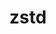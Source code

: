 ---
title: "zstd"
layout: cache
categories: [package, develop-2024-06-02]
meta: {"versions": ["1.5.5", "1.5.6"], "compilers": ["apple-clang@=15.0.0", "cce@=15.0.1", "gcc@=10.2.1", "gcc@=10.3.0", "gcc@=11.1.0", "gcc@=11.4.0", "gcc@=12.3.0", "gcc@=7.3.1", "gcc@=7.5.0", "gcc@=9.4.0", "intel@=2021.10.0", "msvc@=19.39.33523", "oneapi@=2024.0.0"], "oss": ["amzn2", "centos7", "rhel8", "sle_hpc15", "ubuntu18.04", "ubuntu20.04", "ubuntu22.04", "ventura", "windows10.0.20348"], "platforms": ["darwin", "linux", "windows"], "targets": ["aarch64", "neoverse_n1", "neoverse_v1", "neoverse_v2", "ppc64le", "x86_64", "x86_64_v3", "x86_64_v4", "zen4"], "stacks": ["aws-isc", "aws-isc-aarch64", "aws-pcluster-neoverse_v1", "aws-pcluster-x86_64_v4", "build_systems", "data-vis-sdk", "developer-tools", "developer-tools-manylinux2014", "e4s", "e4s-cray-rhel", "e4s-cray-sles", "e4s-neoverse-v2", "e4s-neoverse_v1", "e4s-oneapi", "e4s-power", "e4s-rocm-external", "ml-darwin-aarch64-mps", "ml-linux-x86_64-cpu", "ml-linux-x86_64-cuda", "radiuss", "radiuss-aws", "radiuss-aws-aarch64", "root", "tutorial", "windows-vis"], "num_specs": 29, "num_specs_by_stack": {"root": 29, "ml-darwin-aarch64-mps": 1, "radiuss-aws-aarch64": 2, "aws-isc-aarch64": 2, "aws-pcluster-neoverse_v1": 2, "aws-pcluster-x86_64_v4": 4, "aws-isc": 1, "radiuss-aws": 1, "e4s-cray-rhel": 2, "developer-tools-manylinux2014": 1, "e4s-cray-sles": 2, "radiuss": 1, "developer-tools": 1, "build_systems": 1, "e4s-power": 2, "data-vis-sdk": 1, "e4s-neoverse_v1": 2, "e4s-neoverse-v2": 2, "ml-linux-x86_64-cuda": 1, "e4s-rocm-external": 1, "ml-linux-x86_64-cpu": 1, "e4s": 2, "tutorial": 2, "e4s-oneapi": 2, "windows-vis": 1}}
spec_details: [{"hash": "belg3dt3cvlblwuzu7twitbrpzscocdk", "compiler": "apple-clang@=15.0.0", "versions": ["1.5.6"], "os": "ventura", "platform": "darwin", "target": "aarch64", "variants": ["build_system=makefile", "compression=none", "libs=shared,static", "+programs"], "stacks": ["root", "ml-darwin-aarch64-mps"], "size": "-", "tarball": "https://binaries.spack.io/develop-2024-06-02/build_cache/darwin-ventura-aarch64/apple-clang-15.0.0/zstd-1.5.6/darwin-ventura-aarch64-apple-clang-15.0.0-zstd-1.5.6-belg3dt3cvlblwuzu7twitbrpzscocdk.spack"}, {"hash": "kk7tuxyd36ebedlijtp4ztbgp6cdppun", "compiler": "gcc@=7.3.1", "versions": ["1.5.6"], "os": "amzn2", "platform": "linux", "target": "aarch64", "variants": ["build_system=makefile", "compression=none", "libs=shared,static", "+programs"], "stacks": ["radiuss-aws-aarch64", "aws-isc-aarch64", "root"], "size": "-", "tarball": "https://binaries.spack.io/develop-2024-06-02/build_cache/linux-amzn2-aarch64/gcc-7.3.1/zstd-1.5.6/linux-amzn2-aarch64-gcc-7.3.1-zstd-1.5.6-kk7tuxyd36ebedlijtp4ztbgp6cdppun.spack"}, {"hash": "5ckh5x7zggw3vn3ileyutjqdlar5j6nq", "compiler": "gcc@=7.3.1", "versions": ["1.5.6"], "os": "amzn2", "platform": "linux", "target": "neoverse_n1", "variants": ["build_system=makefile", "compression=none", "libs=shared,static", "+programs"], "stacks": ["radiuss-aws-aarch64", "aws-isc-aarch64", "root"], "size": "-", "tarball": "https://binaries.spack.io/develop-2024-06-02/build_cache/linux-amzn2-neoverse_n1/gcc-7.3.1/zstd-1.5.6/linux-amzn2-neoverse_n1-gcc-7.3.1-zstd-1.5.6-5ckh5x7zggw3vn3ileyutjqdlar5j6nq.spack"}, {"hash": "jnewoq2o55nkrqoigurgitlw3mg5bk45", "compiler": "gcc@=12.3.0", "versions": ["1.5.6"], "os": "amzn2", "platform": "linux", "target": "neoverse_n1", "variants": ["build_system=makefile", "libs=shared,static", "~programs"], "stacks": ["aws-pcluster-neoverse_v1", "root"], "size": "-", "tarball": "https://binaries.spack.io/develop-2024-06-02/build_cache/linux-amzn2-neoverse_n1/gcc-12.3.0/zstd-1.5.6/linux-amzn2-neoverse_n1-gcc-12.3.0-zstd-1.5.6-jnewoq2o55nkrqoigurgitlw3mg5bk45.spack"}, {"hash": "bv5agzwzo4a2xc5agavi2ki7ezzpuhnn", "compiler": "gcc@=12.3.0", "versions": ["1.5.6"], "os": "amzn2", "platform": "linux", "target": "neoverse_v1", "variants": ["build_system=makefile", "libs=shared,static", "~programs"], "stacks": ["aws-pcluster-neoverse_v1", "root"], "size": "-", "tarball": "https://binaries.spack.io/develop-2024-06-02/build_cache/linux-amzn2-neoverse_v1/gcc-12.3.0/zstd-1.5.6/linux-amzn2-neoverse_v1-gcc-12.3.0-zstd-1.5.6-bv5agzwzo4a2xc5agavi2ki7ezzpuhnn.spack"}, {"hash": "7utxmoljj6uetv5b5krd2yh6po7l3ult", "compiler": "gcc@=12.3.0", "versions": ["1.5.6"], "os": "amzn2", "platform": "linux", "target": "x86_64_v3", "variants": ["build_system=makefile", "libs=shared,static", "~programs"], "stacks": ["aws-pcluster-x86_64_v4", "root"], "size": "-", "tarball": "https://binaries.spack.io/develop-2024-06-02/build_cache/linux-amzn2-x86_64_v3/gcc-12.3.0/zstd-1.5.6/linux-amzn2-x86_64_v3-gcc-12.3.0-zstd-1.5.6-7utxmoljj6uetv5b5krd2yh6po7l3ult.spack"}, {"hash": "3yd2msms3krwv3avvn6ngjqh7e2xqvjw", "compiler": "gcc@=7.3.1", "versions": ["1.5.6"], "os": "amzn2", "platform": "linux", "target": "x86_64_v3", "variants": ["build_system=makefile", "compression=none", "libs=shared,static", "+programs"], "stacks": ["aws-isc", "radiuss-aws", "root"], "size": "-", "tarball": "https://binaries.spack.io/develop-2024-06-02/build_cache/linux-amzn2-x86_64_v3/gcc-7.3.1/zstd-1.5.6/linux-amzn2-x86_64_v3-gcc-7.3.1-zstd-1.5.6-3yd2msms3krwv3avvn6ngjqh7e2xqvjw.spack"}, {"hash": "hagcznzxuo6h4shi5nhcgno42m6u62hh", "compiler": "cce@=15.0.1", "versions": ["1.5.6"], "os": "rhel8", "platform": "linux", "target": "zen4", "variants": ["build_system=makefile", "compression=none", "libs=shared,static", "+programs"], "stacks": ["root", "e4s-cray-rhel"], "size": "-", "tarball": "https://binaries.spack.io/develop-2024-06-02/build_cache/linux-rhel8-zen4/cce-15.0.1/zstd-1.5.6/linux-rhel8-zen4-cce-15.0.1-zstd-1.5.6-hagcznzxuo6h4shi5nhcgno42m6u62hh.spack"}, {"hash": "54bwubmqjwsfuweyjt6efrpx4moumhkf", "compiler": "intel@=2021.10.0", "versions": ["1.5.6"], "os": "amzn2", "platform": "linux", "target": "x86_64_v3", "variants": ["build_system=makefile", "libs=shared,static", "~programs"], "stacks": ["aws-pcluster-x86_64_v4", "root"], "size": "-", "tarball": "https://binaries.spack.io/develop-2024-06-02/build_cache/linux-amzn2-x86_64_v3/intel-2021.10.0/zstd-1.5.6/linux-amzn2-x86_64_v3-intel-2021.10.0-zstd-1.5.6-54bwubmqjwsfuweyjt6efrpx4moumhkf.spack"}, {"hash": "p2mjtbyxjknpwubhjhr36xt35t5v2tmr", "compiler": "gcc@=12.3.0", "versions": ["1.5.6"], "os": "amzn2", "platform": "linux", "target": "x86_64_v4", "variants": ["build_system=makefile", "libs=shared,static", "~programs"], "stacks": ["aws-pcluster-x86_64_v4", "root"], "size": "-", "tarball": "https://binaries.spack.io/develop-2024-06-02/build_cache/linux-amzn2-x86_64_v4/gcc-12.3.0/zstd-1.5.6/linux-amzn2-x86_64_v4-gcc-12.3.0-zstd-1.5.6-p2mjtbyxjknpwubhjhr36xt35t5v2tmr.spack"}, {"hash": "cvauywy3tkzos6npsxpl7rppvgvvi4hw", "compiler": "intel@=2021.10.0", "versions": ["1.5.6"], "os": "amzn2", "platform": "linux", "target": "x86_64_v4", "variants": ["build_system=makefile", "libs=shared,static", "~programs"], "stacks": ["aws-pcluster-x86_64_v4", "root"], "size": "-", "tarball": "https://binaries.spack.io/develop-2024-06-02/build_cache/linux-amzn2-x86_64_v4/intel-2021.10.0/zstd-1.5.6/linux-amzn2-x86_64_v4-intel-2021.10.0-zstd-1.5.6-cvauywy3tkzos6npsxpl7rppvgvvi4hw.spack"}, {"hash": "bcijwhxfjvertvr6xf55pdixpf5jww7b", "compiler": "gcc@=10.2.1", "versions": ["1.5.6"], "os": "centos7", "platform": "linux", "target": "x86_64_v3", "variants": ["build_system=makefile", "compression=none", "libs=shared,static", "+programs"], "stacks": ["developer-tools-manylinux2014", "root"], "size": "-", "tarball": "https://binaries.spack.io/develop-2024-06-02/build_cache/linux-centos7-x86_64_v3/gcc-10.2.1/zstd-1.5.6/linux-centos7-x86_64_v3-gcc-10.2.1-zstd-1.5.6-bcijwhxfjvertvr6xf55pdixpf5jww7b.spack"}, {"hash": "6rdoipgc4l426fm6b74ko4eucecae4v5", "compiler": "cce@=15.0.1", "versions": ["1.5.6"], "os": "rhel8", "platform": "linux", "target": "zen4", "variants": ["build_system=makefile", "libs=shared,static", "~programs"], "stacks": ["root", "e4s-cray-rhel"], "size": "-", "tarball": "https://binaries.spack.io/develop-2024-06-02/build_cache/linux-rhel8-zen4/cce-15.0.1/zstd-1.5.6/linux-rhel8-zen4-cce-15.0.1-zstd-1.5.6-6rdoipgc4l426fm6b74ko4eucecae4v5.spack"}, {"hash": "bxwuagxg4eaj4v7g2dark72g6472d3dc", "compiler": "gcc@=10.3.0", "versions": ["1.5.6"], "os": "sle_hpc15", "platform": "linux", "target": "x86_64_v4", "variants": ["build_system=makefile", "compression=none", "libs=shared,static", "+programs"], "stacks": ["e4s-cray-sles", "root"], "size": "-", "tarball": "https://binaries.spack.io/develop-2024-06-02/build_cache/linux-sle_hpc15-x86_64_v4/gcc-10.3.0/zstd-1.5.6/linux-sle_hpc15-x86_64_v4-gcc-10.3.0-zstd-1.5.6-bxwuagxg4eaj4v7g2dark72g6472d3dc.spack"}, {"hash": "hyx57ctxjknmuzftxks6vra7fd6ikhlr", "compiler": "gcc@=10.3.0", "versions": ["1.5.6"], "os": "sle_hpc15", "platform": "linux", "target": "x86_64_v4", "variants": ["build_system=makefile", "libs=shared,static", "~programs"], "stacks": ["e4s-cray-sles", "root"], "size": "-", "tarball": "https://binaries.spack.io/develop-2024-06-02/build_cache/linux-sle_hpc15-x86_64_v4/gcc-10.3.0/zstd-1.5.6/linux-sle_hpc15-x86_64_v4-gcc-10.3.0-zstd-1.5.6-hyx57ctxjknmuzftxks6vra7fd6ikhlr.spack"}, {"hash": "473u35kux7rapk2er4olb2darfoouzzo", "compiler": "gcc@=7.5.0", "versions": ["1.5.6"], "os": "ubuntu18.04", "platform": "linux", "target": "x86_64_v3", "variants": ["build_system=makefile", "compression=none", "libs=shared,static", "+programs"], "stacks": ["radiuss", "developer-tools", "build_systems", "root"], "size": "-", "tarball": "https://binaries.spack.io/develop-2024-06-02/build_cache/linux-ubuntu18.04-x86_64_v3/gcc-7.5.0/zstd-1.5.6/linux-ubuntu18.04-x86_64_v3-gcc-7.5.0-zstd-1.5.6-473u35kux7rapk2er4olb2darfoouzzo.spack"}, {"hash": "3zzh7svlkzm5f2qshr3p2nvzzfvtna7l", "compiler": "gcc@=9.4.0", "versions": ["1.5.6"], "os": "ubuntu20.04", "platform": "linux", "target": "ppc64le", "variants": ["build_system=makefile", "compression=none", "libs=shared,static", "+programs"], "stacks": ["e4s-power", "root"], "size": "-", "tarball": "https://binaries.spack.io/develop-2024-06-02/build_cache/linux-ubuntu20.04-ppc64le/gcc-9.4.0/zstd-1.5.6/linux-ubuntu20.04-ppc64le-gcc-9.4.0-zstd-1.5.6-3zzh7svlkzm5f2qshr3p2nvzzfvtna7l.spack"}, {"hash": "ugw2n7e6o257hpi65b7oi4yqfnpvffpi", "compiler": "gcc@=9.4.0", "versions": ["1.5.6"], "os": "ubuntu20.04", "platform": "linux", "target": "ppc64le", "variants": ["build_system=makefile", "libs=shared,static", "~programs"], "stacks": ["e4s-power", "root"], "size": "-", "tarball": "https://binaries.spack.io/develop-2024-06-02/build_cache/linux-ubuntu20.04-ppc64le/gcc-9.4.0/zstd-1.5.6/linux-ubuntu20.04-ppc64le-gcc-9.4.0-zstd-1.5.6-ugw2n7e6o257hpi65b7oi4yqfnpvffpi.spack"}, {"hash": "ere4vrjv44caewz7gisljjsxowckki6y", "compiler": "gcc@=11.1.0", "versions": ["1.5.6"], "os": "ubuntu20.04", "platform": "linux", "target": "x86_64_v3", "variants": ["build_system=makefile", "compression=none", "libs=shared,static", "+programs"], "stacks": ["data-vis-sdk", "root"], "size": "-", "tarball": "https://binaries.spack.io/develop-2024-06-02/build_cache/linux-ubuntu20.04-x86_64_v3/gcc-11.1.0/zstd-1.5.6/linux-ubuntu20.04-x86_64_v3-gcc-11.1.0-zstd-1.5.6-ere4vrjv44caewz7gisljjsxowckki6y.spack"}, {"hash": "jtjk23zbhhiv2q5wtajgh4pmzwtuxwqk", "compiler": "gcc@=11.4.0", "versions": ["1.5.6"], "os": "ubuntu22.04", "platform": "linux", "target": "neoverse_v1", "variants": ["build_system=makefile", "compression=none", "libs=shared,static", "+programs"], "stacks": ["e4s-neoverse_v1", "root"], "size": "-", "tarball": "https://binaries.spack.io/develop-2024-06-02/build_cache/linux-ubuntu22.04-neoverse_v1/gcc-11.4.0/zstd-1.5.6/linux-ubuntu22.04-neoverse_v1-gcc-11.4.0-zstd-1.5.6-jtjk23zbhhiv2q5wtajgh4pmzwtuxwqk.spack"}, {"hash": "xvtzkw7rny7mcztry45q5ocqfotaioou", "compiler": "gcc@=11.4.0", "versions": ["1.5.6"], "os": "ubuntu22.04", "platform": "linux", "target": "neoverse_v1", "variants": ["build_system=makefile", "libs=shared,static", "~programs"], "stacks": ["e4s-neoverse_v1", "root"], "size": "-", "tarball": "https://binaries.spack.io/develop-2024-06-02/build_cache/linux-ubuntu22.04-neoverse_v1/gcc-11.4.0/zstd-1.5.6/linux-ubuntu22.04-neoverse_v1-gcc-11.4.0-zstd-1.5.6-xvtzkw7rny7mcztry45q5ocqfotaioou.spack"}, {"hash": "4k42o7j6eqdst4vf4v6lx6wdbjvocenc", "compiler": "gcc@=11.4.0", "versions": ["1.5.6"], "os": "ubuntu22.04", "platform": "linux", "target": "neoverse_v2", "variants": ["build_system=makefile", "compression=none", "libs=shared,static", "+programs"], "stacks": ["e4s-neoverse-v2", "root"], "size": "-", "tarball": "https://binaries.spack.io/develop-2024-06-02/build_cache/linux-ubuntu22.04-neoverse_v2/gcc-11.4.0/zstd-1.5.6/linux-ubuntu22.04-neoverse_v2-gcc-11.4.0-zstd-1.5.6-4k42o7j6eqdst4vf4v6lx6wdbjvocenc.spack"}, {"hash": "3fo2arfajmf3ndauveoxrw7ty2wcodjo", "compiler": "gcc@=11.4.0", "versions": ["1.5.6"], "os": "ubuntu22.04", "platform": "linux", "target": "neoverse_v2", "variants": ["build_system=makefile", "libs=shared,static", "~programs"], "stacks": ["e4s-neoverse-v2", "root"], "size": "-", "tarball": "https://binaries.spack.io/develop-2024-06-02/build_cache/linux-ubuntu22.04-neoverse_v2/gcc-11.4.0/zstd-1.5.6/linux-ubuntu22.04-neoverse_v2-gcc-11.4.0-zstd-1.5.6-3fo2arfajmf3ndauveoxrw7ty2wcodjo.spack"}, {"hash": "fz3fbgwit56nu6dkf6inhib5272oeuqd", "compiler": "gcc@=11.4.0", "versions": ["1.5.6"], "os": "ubuntu22.04", "platform": "linux", "target": "x86_64_v3", "variants": ["build_system=makefile", "compression=none", "libs=shared,static", "+programs"], "stacks": ["ml-linux-x86_64-cuda", "e4s-rocm-external", "ml-linux-x86_64-cpu", "e4s", "root", "tutorial"], "size": "-", "tarball": "https://binaries.spack.io/develop-2024-06-02/build_cache/linux-ubuntu22.04-x86_64_v3/gcc-11.4.0/zstd-1.5.6/linux-ubuntu22.04-x86_64_v3-gcc-11.4.0-zstd-1.5.6-fz3fbgwit56nu6dkf6inhib5272oeuqd.spack"}, {"hash": "4au6zxy3ov3f6vnewhxzuqmtwz5mnfrb", "compiler": "oneapi@=2024.0.0", "versions": ["1.5.6"], "os": "ubuntu22.04", "platform": "linux", "target": "x86_64_v3", "variants": ["build_system=makefile", "compression=none", "libs=shared,static", "+programs"], "stacks": ["e4s-oneapi", "root"], "size": "-", "tarball": "https://binaries.spack.io/develop-2024-06-02/build_cache/linux-ubuntu22.04-x86_64_v3/oneapi-2024.0.0/zstd-1.5.6/linux-ubuntu22.04-x86_64_v3-oneapi-2024.0.0-zstd-1.5.6-4au6zxy3ov3f6vnewhxzuqmtwz5mnfrb.spack"}, {"hash": "niegz34r452qhgy2kieklluf7fmlpblw", "compiler": "gcc@=11.4.0", "versions": ["1.5.6"], "os": "ubuntu22.04", "platform": "linux", "target": "x86_64_v3", "variants": ["build_system=makefile", "libs=shared,static", "~programs"], "stacks": ["e4s", "root"], "size": "-", "tarball": "https://binaries.spack.io/develop-2024-06-02/build_cache/linux-ubuntu22.04-x86_64_v3/gcc-11.4.0/zstd-1.5.6/linux-ubuntu22.04-x86_64_v3-gcc-11.4.0-zstd-1.5.6-niegz34r452qhgy2kieklluf7fmlpblw.spack"}, {"hash": "b7ouf6vxocwzfxwufevdaht76wlek4uu", "compiler": "gcc@=12.3.0", "versions": ["1.5.6"], "os": "ubuntu22.04", "platform": "linux", "target": "x86_64_v3", "variants": ["build_system=makefile", "compression=none", "libs=shared,static", "+programs"], "stacks": ["tutorial", "root"], "size": "-", "tarball": "https://binaries.spack.io/develop-2024-06-02/build_cache/linux-ubuntu22.04-x86_64_v3/gcc-12.3.0/zstd-1.5.6/linux-ubuntu22.04-x86_64_v3-gcc-12.3.0-zstd-1.5.6-b7ouf6vxocwzfxwufevdaht76wlek4uu.spack"}, {"hash": "zfn4sj5rrzhau46afedwvwqmfgksilgl", "compiler": "oneapi@=2024.0.0", "versions": ["1.5.6"], "os": "ubuntu22.04", "platform": "linux", "target": "x86_64_v3", "variants": ["build_system=makefile", "libs=shared,static", "~programs"], "stacks": ["e4s-oneapi", "root"], "size": "-", "tarball": "https://binaries.spack.io/develop-2024-06-02/build_cache/linux-ubuntu22.04-x86_64_v3/oneapi-2024.0.0/zstd-1.5.6/linux-ubuntu22.04-x86_64_v3-oneapi-2024.0.0-zstd-1.5.6-zfn4sj5rrzhau46afedwvwqmfgksilgl.spack"}, {"hash": "prbk2q47llffy32deapqjfyqh4l23pkk", "compiler": "msvc@=19.39.33523", "versions": ["1.5.5"], "os": "windows10.0.20348", "platform": "windows", "target": "x86_64", "variants": ["build_system=cmake", "build_type=Release", "generator=ninja", "~ipo", "libs=shared,static", "~programs"], "stacks": ["windows-vis", "root"], "size": "-", "tarball": "https://binaries.spack.io/develop-2024-06-02/build_cache/windows-windows10.0.20348-x86_64/msvc-19.39.33523/zstd-1.5.5/windows-windows10.0.20348-x86_64-msvc-19.39.33523-zstd-1.5.5-prbk2q47llffy32deapqjfyqh4l23pkk.spack"}]
---